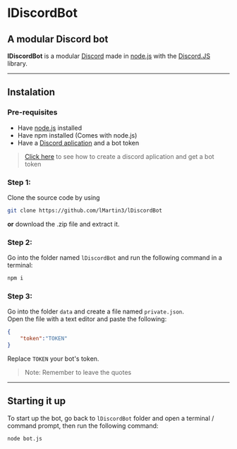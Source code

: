 # lDiscordBot
## A modular Discord bot
**lDiscordBot** is a modular [Discord](https://discord.com) made in [node.js](https://nodejs.org) with the [Discord.JS](https://discord.js.org/#/) library.

----
## Instalation
### Pre-requisites
- Have [node.js](https://nodejs.org) installed
- Have npm installed (Comes with node.js)
- Have a [Discord aplication](https://discordapp.com/developers/applications/) and a bot token
> [Click here](https://github.com/reactiflux/discord-irc/wiki/Creating-a-discord-bot-&-getting-a-token) to see how to create a discord aplication and get a bot token
### Step 1:
Clone the source code by using
```bash
git clone https://github.com/lMartin3/lDiscordBot
```
**or** download the .zip file and extract it.
### Step 2:
Go into the folder named `lDiscordBot` and run the following command in a terminal:
```bash
npm i
```
### Step 3:
Go into the folder `data` and create a file named `private.json`.  
Open the file with a text editor and paste the following:
```json
{
    "token":"TOKEN"
}
```
Replace `TOKEN` your bot's token.  
> Note: Remember to leave the quotes

---
## Starting it up
To start up the bot, go back to `lDiscordBot` folder and open a terminal / command prompt, then run the following command:
```bash
node bot.js
```



